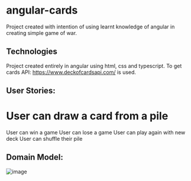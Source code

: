 # angular-cards
Project created with intention of using learnt knowledge of angular in creating simple game of war.
## Technologies
Project created entirely in angular using html, css and typescript.
To get cards API: https://www.deckofcardsapi.com/ is used.
## User Stories:
# User can draw a card from a pile 
User can win a game User can lose a game 
User can play again with new deck 
User can shuffle their pile
## Domain Model:
![image](https://github.com/Kat28bot/angular-cards/assets/55464356/a1e83873-c78b-4d2c-8c9b-b6b636401d9f)
